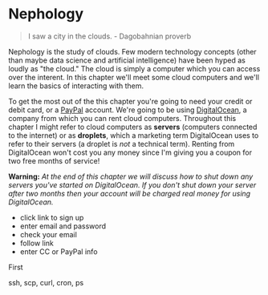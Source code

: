 # Nephology

> I saw a city in the clouds. - Dagobahnian proverb

Nephology is the study of clouds. Few modern technology concepts (other than 
maybe data science and artificial intelligence) have been hyped as loudly as "the
cloud." The cloud is simply a computer which you can access over the interent.
In this chapter we'll meet some cloud computers and we'll learn the basics of 
interacting with them.

To get the most out of the this chapter you're going to need your credit or
debit card, or a [PayPal](https://www.paypal.com) account. We're going to be
using [DigitalOcean](https://m.do.co/c/530d6cfa2b37), a company from which you
can rent cloud computers. Throughout this chapter I might refer to cloud
computers as **servers** (computers connected to the internet) or as
**droplets**, which a marketing term DigitalOcean uses to refer to their
servers (a droplet is *not* a technical term). Renting from DigitalOcean won't
cost you any money since I'm giving you a coupon for two free months of service!

**Warning:** *At the end of this chapter we will discuss how to shut down any
servers you've started on DigitalOcean. If you don't shut down your server
after two months then your account will be charged real money for using
DigitalOcean.*




- click link to sign up
- enter email and password
- check your email
- follow link
- enter CC or PayPal info



First

ssh, scp, curl, cron, ps
